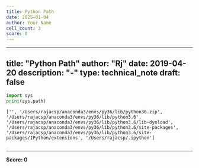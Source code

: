 ```yaml
---
title: Python Path
date: 2025-01-04
author: Your Name
cell_count: 3
score: 0
---
```


---
title: "Python Path"
author: "Rj"
date: 2019-04-20
description: "-"
type: technical_note
draft: false
---

```python
import sys
print(sys.path)
```

    ['', '/Users/rajacsp/anaconda3/envs/py36/lib/python36.zip', '/Users/rajacsp/anaconda3/envs/py36/lib/python3.6', '/Users/rajacsp/anaconda3/envs/py36/lib/python3.6/lib-dynload', '/Users/rajacsp/anaconda3/envs/py36/lib/python3.6/site-packages', '/Users/rajacsp/anaconda3/envs/py36/lib/python3.6/site-packages/IPython/extensions', '/Users/rajacsp/.ipython']



```python

```


---
**Score: 0**